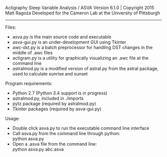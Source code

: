 Actigraphy Sleep Variable Analysis / ASVA
Version 6.1.0 | Copyright 2015 Matt Ragoza
Developed for the Cameron Lab at the University of Pittsburgh

-------------------------------------------------------------------

Files:

 - asva.py is the main source code and executable
 - asva-gui.py is an under-development GUI using Tkinter
 - awc-dst.py is a batch preprocessor for handling DST changes
	in the middle of .awc files
 - actigram.py is a utility for graphically visualizing an
	.awc file at the command line
 - astralmod.py is a modified version of astral.py from the
	astral package, used to calculate sunrise and sunset

Program requirements:

 - Python 2.7 (Python 3.4 support is in progress)
 - astralmod.py, included in ./imports
 - pytz package (required by astralmod.py)
 - Tkinter packages (required by asva-gui.py)

Usage:

 - Double click asva.py to run the executable command line interface
 - Call asva.py from the command line through python:  
	python asva.py  
 - Open a .asva file from the command line:  
	python asva.py abc.asva